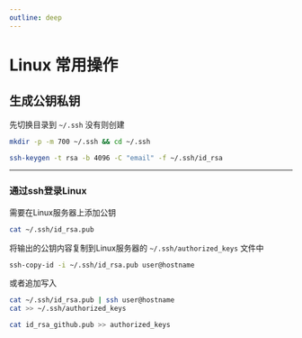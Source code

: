 ```yaml
---
outline: deep
---
```


# Linux 常用操作

## 生成公钥私钥

先切换目录到 `~/.ssh` 没有则创建

```bash
mkdir -p -m 700 ~/.ssh && cd ~/.ssh
```

```bash
ssh-keygen -t rsa -b 4096 -C "email" -f ~/.ssh/id_rsa
```

---

### 通过ssh登录Linux

需要在Linux服务器上添加公钥

```bash
cat ~/.ssh/id_rsa.pub
```

将输出的公钥内容复制到Linux服务器的 `~/.ssh/authorized_keys` 文件中

```bash
ssh-copy-id -i ~/.ssh/id_rsa.pub user@hostname
```

或者追加写入

```bash
cat ~/.ssh/id_rsa.pub | ssh user@hostname
cat >> ~/.ssh/authorized_keys
```

```bash
cat id_rsa_github.pub >> authorized_keys
```
